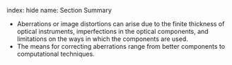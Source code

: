 index: hide
name: Section Summary

  * Aberrations or image distortions can arise due to the finite thickness of optical instruments, imperfections in the optical components, and limitations on the ways in which the components are used.
  * The means for correcting aberrations range from better components to computational techniques. 

